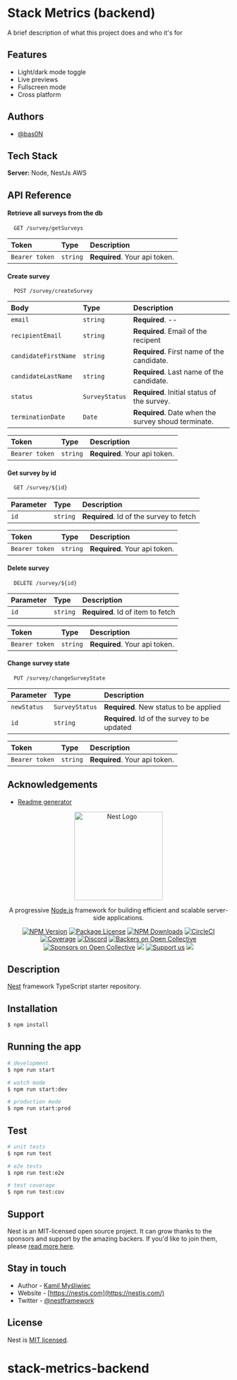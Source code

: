 
# Stack Metrics (backend)

A brief description of what this project does and who it's for


## Features

- Light/dark mode toggle
- Live previews
- Fullscreen mode
- Cross platform


## Authors

- [@bas0N](https://www.github.com/octokatherine)


## Tech Stack


**Server:** Node, NestJs AWS 



## API Reference

#### Retrieve all surveys from the db

```http
  GET /survey/getSurveys
```
| Token | Type     | Description                       |
| :-------- | :------- | :-------------------------------- |
| `Bearer token` | `string` | **Required**. Your api token. |

#### Create survey

```http
  POST /survey/createSurvey
```

| Body | Type     | Description                       |
| :-------- | :------- | :-------------------------------- |
| `email`      | `string` | **Required**. -- |
| `recipientEmail`      | `string` | **Required**. Email of the recipent |
| `candidateFirstName`      | `string` | **Required**. First name of the candidate. |
| `candidateLastName`      | `string` | **Required**. Last name of the candidate. |
| `status`      | `SurveyStatus` | **Required**. Initial status of the survey. |
| `terminationDate`      | `Date` | **Required**. Date when the survey shoud terminate. |

| Token | Type     | Description                       |
| :-------- | :------- | :-------------------------------- |
| `Bearer token` | `string` | **Required**. Your api token. |


#### Get survey by id

```http
  GET /survey/${id}
```

| Parameter | Type     | Description                       |
| :-------- | :------- | :-------------------------------- |
| `id`      | `string` | **Required**. Id of the survey to fetch |

| Token | Type     | Description                       |
| :-------- | :------- | :-------------------------------- |
| `Bearer token` | `string` | **Required**. Your api token. |

#### Delete survey

```http
  DELETE /survey/${id}
```

| Parameter | Type     | Description                       |
| :-------- | :------- | :-------------------------------- |
| `id`      | `string` | **Required**. Id of item to fetch |

| Token | Type     | Description                       |
| :-------- | :------- | :-------------------------------- |
| `Bearer token` | `string` | **Required**. Your api token. |

#### Change survey state

```http
  PUT /survey/changeSurveyState
```

| Parameter | Type     | Description                       |
| :-------- | :------- | :-------------------------------- |
| `newStatus`      | `SurveyStatus` | **Required**. New status to be applied |
| `id`      | `string` | **Required**. Id of the survey to be updated |


| Token | Type     | Description                       |
| :-------- | :------- | :-------------------------------- |
| `Bearer token` | `string` | **Required**. Your api token. |



## Acknowledgements

 - [Readme generator](https://readme.so/editor)

<p align="center">
  <a href="http://nestjs.com/" target="blank"><img src="https://nestjs.com/img/logo-small.svg" width="200" alt="Nest Logo" /></a>
</p>

[circleci-image]: https://img.shields.io/circleci/build/github/nestjs/nest/master?token=abc123def456
[circleci-url]: https://circleci.com/gh/nestjs/nest

  <p align="center">A progressive <a href="http://nodejs.org" target="_blank">Node.js</a> framework for building efficient and scalable server-side applications.</p>
    <p align="center">
<a href="https://www.npmjs.com/~nestjscore" target="_blank"><img src="https://img.shields.io/npm/v/@nestjs/core.svg" alt="NPM Version" /></a>
<a href="https://www.npmjs.com/~nestjscore" target="_blank"><img src="https://img.shields.io/npm/l/@nestjs/core.svg" alt="Package License" /></a>
<a href="https://www.npmjs.com/~nestjscore" target="_blank"><img src="https://img.shields.io/npm/dm/@nestjs/common.svg" alt="NPM Downloads" /></a>
<a href="https://circleci.com/gh/nestjs/nest" target="_blank"><img src="https://img.shields.io/circleci/build/github/nestjs/nest/master" alt="CircleCI" /></a>
<a href="https://coveralls.io/github/nestjs/nest?branch=master" target="_blank"><img src="https://coveralls.io/repos/github/nestjs/nest/badge.svg?branch=master#9" alt="Coverage" /></a>
<a href="https://discord.gg/G7Qnnhy" target="_blank"><img src="https://img.shields.io/badge/discord-online-brightgreen.svg" alt="Discord"/></a>
<a href="https://opencollective.com/nest#backer" target="_blank"><img src="https://opencollective.com/nest/backers/badge.svg" alt="Backers on Open Collective" /></a>
<a href="https://opencollective.com/nest#sponsor" target="_blank"><img src="https://opencollective.com/nest/sponsors/badge.svg" alt="Sponsors on Open Collective" /></a>
  <a href="https://paypal.me/kamilmysliwiec" target="_blank"><img src="https://img.shields.io/badge/Donate-PayPal-ff3f59.svg"/></a>
    <a href="https://opencollective.com/nest#sponsor"  target="_blank"><img src="https://img.shields.io/badge/Support%20us-Open%20Collective-41B883.svg" alt="Support us"></a>
  <a href="https://twitter.com/nestframework" target="_blank"><img src="https://img.shields.io/twitter/follow/nestframework.svg?style=social&label=Follow"></a>
</p>
  <!--[![Backers on Open Collective](https://opencollective.com/nest/backers/badge.svg)](https://opencollective.com/nest#backer)
  [![Sponsors on Open Collective](https://opencollective.com/nest/sponsors/badge.svg)](https://opencollective.com/nest#sponsor)-->

## Description

[Nest](https://github.com/nestjs/nest) framework TypeScript starter repository.

## Installation

```bash
$ npm install
```

## Running the app

```bash
# development
$ npm run start

# watch mode
$ npm run start:dev

# production mode
$ npm run start:prod
```

## Test

```bash
# unit tests
$ npm run test

# e2e tests
$ npm run test:e2e

# test coverage
$ npm run test:cov
```

## Support

Nest is an MIT-licensed open source project. It can grow thanks to the sponsors and support by the amazing backers. If you'd like to join them, please [read more here](https://docs.nestjs.com/support).

## Stay in touch

- Author - [Kamil Myśliwiec](https://kamilmysliwiec.com)
- Website - [https://nestjs.com](https://nestjs.com/)
- Twitter - [@nestframework](https://twitter.com/nestframework)

## License

Nest is [MIT licensed](LICENSE).
# stack-metrics-backend
